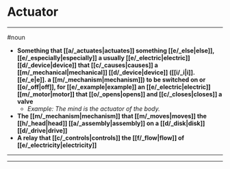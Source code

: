 # Actuator
---
#noun
- **Something that [[a/_actuates|actuates]] something [[e/_else|else]], [[e/_especially|especially]] a usually [[e/_electric|electric]] [[d/_device|device]] that [[c/_causes|causes]] a [[m/_mechanical|mechanical]] [[d/_device|device]] ([[i/_i|i]].[[e/_e|e]]. a [[m/_mechanism|mechanism]]) to be switched on or [[o/_off|off]], for [[e/_example|example]] an [[e/_electric|electric]] [[m/_motor|motor]] that [[o/_opens|opens]] and [[c/_closes|closes]] a valve**
	- _Example: The mind is the actuator of the body._
- **The [[m/_mechanism|mechanism]] that [[m/_moves|moves]] the [[h/_head|head]] [[a/_assembly|assembly]] on a [[d/_disk|disk]] [[d/_drive|drive]]**
- **A relay that [[c/_controls|controls]] the [[f/_flow|flow]] of [[e/_electricity|electricity]]**
---
---
